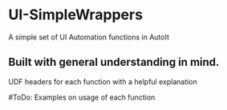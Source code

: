 # UI-SimpleWrappers
A simple set of UI Automation functions in AutoIt

## Built with general understanding in mind. 
UDF headers for each function with a helpful explanation

\#ToDo: Examples on usage of each function
